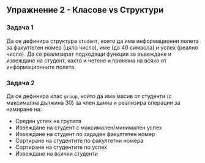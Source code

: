 ## Упражнение 2 - Класове vs Структури

### Задача 1

Да се дефинира структура ```student```, която да има информационни полета за факултетен номер (цяло число), име (до 40 символа) и успех (реално число). Да се реализират подходящи функции за въвеждане и извеждане на студент, както и четене и промяна на всяко от информационните полета.

### Задача 2

Да се дефинира клас ```group```, който да има масив от студенти (с максимална дължина 30) за член данна и реализира операции за намиране на:
* Среден успех на групата
* Извеждане на студент с максимален/минимален успех
* Извеждане на студент по зададен факултетен номер
* Сортиране на студентите по факултетни номера
* Сортиране на студентите по успех
* Извеждане на всички студенти
